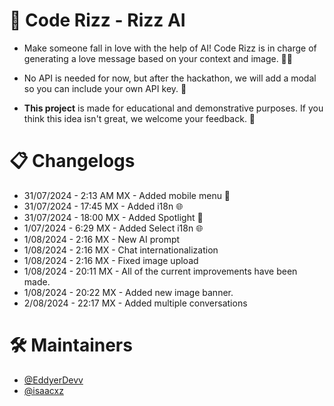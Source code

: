 # 💖 Code Rizz - Rizz AI

- Make someone fall in love with the help of AI! Code Rizz is in charge of generating a love message based on your context and image. 🌹✨

- No API is needed for now, but after the hackathon, we will add a modal so you can include your own API key. 🔐

- **This project** is made for educational and demonstrative purposes. If you think this idea isn't great, we welcome your feedback. 💬

# 📋 Changelogs

- 31/07/2024 - 2:13 AM MX - Added mobile menu 📱
- 31/07/2024 - 17:45 MX - Added i18n 🌐
- 31/07/2024 - 18:00 MX - Added Spotlight 🌟
- 1/07/2024 - 6:29 MX - Added Select i18n 🌐
- 1/08/2024 - 2:16 MX - New AI prompt
- 1/08/2024 - 2:16 MX - Chat internationalization
- 1/08/2024 - 2:16 MX - Fixed image upload
- 1/08/2024 - 20:11 MX - All of the current improvements have been made.
- 1/08/2024 - 20:22 MX - Added new image banner.
- 2/08/2024 - 22:17 MX - Added multiple conversations

# 🛠️ Maintainers

- [@EddyerDevv](https://github.com/EddyerDevv)
- [@isaacxz](https://github.com/isaacsx)

